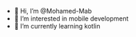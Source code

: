 - 👋 Hi, I’m @Mohamed-Mab
- 👀 I’m interested in mobile development
- 🌱 I’m currently learning kotlin

<!---
Mohamed-Mab/Mohamed-Mab is a ✨ special ✨ repository because its `README.md` (this file) appears on your GitHub profile.
You can click the Preview link to take a look at your changes.
--->
